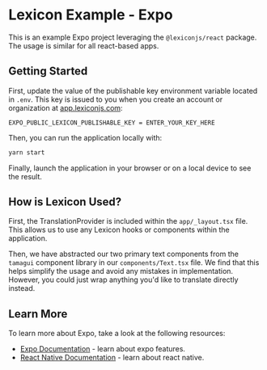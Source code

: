 # Lexicon Example - Expo

This is an example Expo project leveraging the `@lexiconjs/react` package. The usage is similar for all react-based apps.

## Getting Started

First, update the value of the publishable key environment variable located in `.env`. This key is issued to you when you create an account or organization at [app.lexiconjs.com](https://app.lexiconjs.com):

```env
EXPO_PUBLIC_LEXICON_PUBLISHABLE_KEY = ENTER_YOUR_KEY_HERE
```

Then, you can run the application locally with:

```bash
yarn start
```

Finally, launch the application in your browser or on a local device to see the result.

## How is Lexicon Used?

First, the TranslationProvider is included within the `app/_layout.tsx` file. This allows us to use any Lexicon hooks or components within the application.

Then, we have abstracted our two primary text components from the `tamagui` component library in our `components/Text.tsx` file. We find that this helps simplify the usage and avoid any mistakes in implementation. However, you could just wrap anything you'd like to translate directly instead.

## Learn More

To learn more about Expo, take a look at the following resources:

- [Expo Documentation](https://docs.expo.dev/) - learn about expo features.
- [React Native Documentation](https://reactnative.dev/docs/getting-started) - learn about react native.
